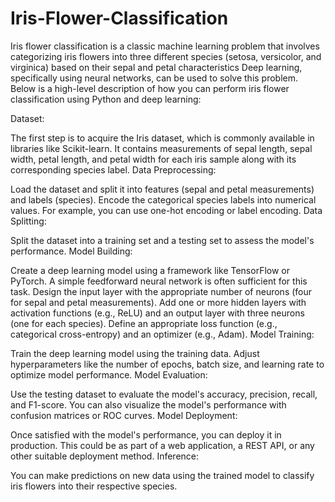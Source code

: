 # Iris-Flower-Classification
Iris flower classification is a classic machine learning problem that involves categorizing iris flowers into three different species (setosa, versicolor, and virginica) based on their sepal and petal characteristics
Deep learning, specifically using neural networks, can be used to solve this problem. Below is a high-level description of how you can perform iris flower classification using Python and deep learning:

Dataset:

The first step is to acquire the Iris dataset, which is commonly available in libraries like Scikit-learn. It contains measurements of sepal length, sepal width, petal length, and petal width for each iris sample along with its corresponding species label.
Data Preprocessing:

Load the dataset and split it into features (sepal and petal measurements) and labels (species).
Encode the categorical species labels into numerical values. For example, you can use one-hot encoding or label encoding.
Data Splitting:

Split the dataset into a training set and a testing set to assess the model's performance.
Model Building:

Create a deep learning model using a framework like TensorFlow or PyTorch. A simple feedforward neural network is often sufficient for this task.
Design the input layer with the appropriate number of neurons (four for sepal and petal measurements).
Add one or more hidden layers with activation functions (e.g., ReLU) and an output layer with three neurons (one for each species).
Define an appropriate loss function (e.g., categorical cross-entropy) and an optimizer (e.g., Adam).
Model Training:

Train the deep learning model using the training data.
Adjust hyperparameters like the number of epochs, batch size, and learning rate to optimize model performance.
Model Evaluation:

Use the testing dataset to evaluate the model's accuracy, precision, recall, and F1-score.
You can also visualize the model's performance with confusion matrices or ROC curves.
Model Deployment:

Once satisfied with the model's performance, you can deploy it in production.
This could be as part of a web application, a REST API, or any other suitable deployment method.
Inference:

You can make predictions on new data using the trained model to classify iris flowers into their respective species.
